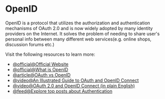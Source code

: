 # OpenID

OpenID is a protocol that utilizes the authorization and authentication mechanisms of OAuth 2.0 and is now widely adopted by many identity providers on the Internet.
It solves the problem of needing to share user's personal info between many different web services(e.g. online shops, discussion forums etc.)

Visit the following resources to learn more:

- [@official@Official Website](https://openid.net/)
- [@official@What is OpenID](https://openid.net/connect/)
- [@article@OAuth vs OpenID](https://securew2.com/blog/oauth-vs-openid-which-is-better)
- [@video@An Illustrated Guide to OAuth and OpenID Connect](https://www.youtube.com/watch?v=t18YB3xDfXI)
- [@video@OAuth 2.0 and OpenID Connect (in plain English)](https://www.youtube.com/watch?v=996OiexHze0)
- [@feed@Explore top posts about Authentication](https://app.daily.dev/tags/authentication?ref=roadmapsh)

